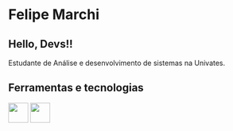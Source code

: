 # Felipe Marchi
## Hello, Devs!!
Estudante de Análise e desenvolvimento de sistemas na Univates.
## Ferramentas e tecnologias
<img loading="lazy" src="https://cdn.jsdelivr.net/gh/devicons/devicon@latest/icons/java/java-original.svg" width="40" height="40"/> <img loading="lazy" src="https://cdn.jsdelivr.net/gh/devicons/devicon@latest/icons/postgresql/postgresql-original.svg" width="40" height="40"/>         
          
